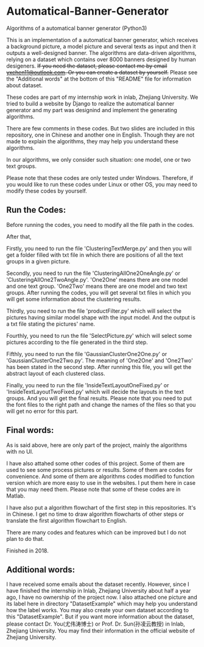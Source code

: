 # Automatical-Banner-Generator
Algorithms of a automatical banner generator (Python3)

This is an implementation of a automatical banner generator, which receives a background picture, a model picture and several texts as input and then it outputs a well-designed banner. The algorithms are data-driven algorithms, relying on a dataset which contains over 8000 banners designed by human desigeners. ~~If you need the dataset, please contact me by email yxchen11@outlook.com. Or you can create a dataset by yourself.~~ Please see the "Additional words" at the bottom of this "README" file for information about dataset.

These codes are part of my internship work in inlab, Zhejiang University. We tried to build a website by Django to realize the automatical banner generator and my part was designind and implement the generating algorithms.

There are few comments in these codes. But two slides are included in this repository, one in Chinese and another one in English. Though they are not made to explain the algorithms, they may help you understand these algorithms.

In our algorithms, we only consider such situation: one model, one or two text groups.

Please note that these codes are only tested under Windows. Therefore, if you would like to run these codes under Linux or other OS, you may need to modify these codes by yourself.


## Run the Codes:

Before running the codes, you need to modify all the file path in the codes.

After that,

Firstly, you need to run the file 'ClusteringTextMerge.py'  and then you will get a folder filled with txt file in which there are positions of all the  text groups in a given picture.

Secondly, you need to run the file 'ClusteringAllOne2OneAngle.py' or 'ClusteringAllOne2TwoAngle.py'. 'One2One' means there are one model and one text group. 'One2Two' means there are one model and two text groups. After running the codes, you will get several txt files in which you will get some information about the clustering results.

Thirdly, you need to run the file 'productFilter.py' which will select the pictures having similar model shape with the input model. And the output is a txt file stating the pictures' name.

Fourthly, you need to run the file 'SelectPicture.py' which will select some pictures according to the file generated in the third step.

Fifthly, you need to run the file 'GaussianClusterOne2One.py' or 'GaussianClusterOne2Two.py'. The meaning of 'One2One' and 'One2Two' has been stated in the second step. After running this file, you will get the abstract layout of each clustered class.

Finally, you need to run the file 'InsideTextLayoutOneFixed.py' or 'InsideTextLayoutTwoFixed.py' which will decide the layouts in the text groups. And you will get the final results. Please note that you need to put the font files to the right path and change the names of the files so that you will get no error for this part.


## Final words:

As is said above, here are only part of the project, mainly the algorithms with no UI.

I have also attahed some other codes of this project. Some of them are used to see some process pictures or results. Some of them are codes for convenience. And some of them are algorithms codes modified to function version which are more easy to use in the websites. I put them here in case that you may need them. Please note that some of these codes are in Matlab.

I have also put a algorithm flowchart of the first step in this repositories. It's in Chinese. I get no time to draw algorithm flowcharts of other steps or translate the first algorithm flowchart to English.

There are many codes and features which can be improved but I do not plan to do that.

Finished in 2018.


## Additional words:
I have received some emails about the dataset recently. However, since I have finished the internship in Inlab, Zhejiang University about half a year ago, I have no ownership of the project now. I also attached one picture and its label here in directory "DatasetExample" which may help you understand how the label works. You may also create your own dataset according to this "DatasetExample". But if you want more information about the dataset, please contact Dr. You(尤伟涛博士) or Prof. Dr. Sun(孙凌云教授) in Inlab, Zhejiang University. You may find their information in the official website of Zhejiang University. 
